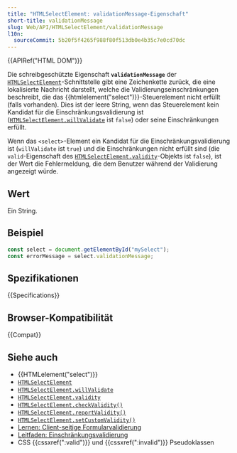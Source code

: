 ```yaml
---
title: "HTMLSelectElement: validationMessage-Eigenschaft"
short-title: validationMessage
slug: Web/API/HTMLSelectElement/validationMessage
l10n:
  sourceCommit: 5b20f5f4265f988f80f513db0e4b35c7e0cd70dc
---
```


{{APIRef("HTML DOM")}}

Die schreibgeschützte Eigenschaft **`validationMessage`** der [`HTMLSelectElement`](/de/docs/Web/API/HTMLSelectElement)-Schnittstelle gibt eine Zeichenkette zurück, die eine lokalisierte Nachricht darstellt, welche die Validierungseinschränkungen beschreibt, die das {{htmlelement("select")}}-Steuerelement nicht erfüllt (falls vorhanden). Dies ist der leere String, wenn das Steuerelement kein Kandidat für die Einschränkungsvalidierung ist ([`HTMLSelectElement.willValidate`](/de/docs/Web/API/HTMLSelectElement/willValidate) ist `false`) oder seine Einschränkungen erfüllt.

Wenn das `<select>`-Element ein Kandidat für die Einschränkungsvalidierung ist (`willValidate` ist `true`) und die Einschränkungen nicht erfüllt sind (die `valid`-Eigenschaft des [`HTMLSelectElement.validity`](/de/docs/Web/API/HTMLSelectElement/validity)-Objekts ist `false`), ist der Wert die Fehlermeldung, die dem Benutzer während der Validierung angezeigt würde.

## Wert

Ein String.

## Beispiel

```js
const select = document.getElementById("mySelect");
const errorMessage = select.validationMessage;
```

## Spezifikationen

{{Specifications}}

## Browser-Kompatibilität

{{Compat}}

## Siehe auch

- {{HTMLelement("select")}}
- [`HTMLSelectElement`](/de/docs/Web/API/HTMLSelectElement)
- [`HTMLSelectElement.willValidate`](/de/docs/Web/API/HTMLSelectElement/willValidate)
- [`HTMLSelectElement.validity`](/de/docs/Web/API/HTMLSelectElement/validity)
- [`HTMLSelectElement.checkValidity()`](/de/docs/Web/API/HTMLSelectElement/checkValidity)
- [`HTMLSelectElement.reportValidity()`](/de/docs/Web/API/HTMLSelectElement/reportValidity)
- [`HTMLSelectElement.setCustomValidity()`](/de/docs/Web/API/HTMLSelectElement/setCustomValidity)
- [Lernen: Client-seitige Formularvalidierung](/de/docs/Learn_web_development/Extensions/Forms/Form_validation)
- [Leitfaden: Einschränkungsvalidierung](/de/docs/Web/HTML/Constraint_validation)
- CSS {{cssxref(":valid")}} und {{cssxref(":invalid")}} Pseudoklassen
